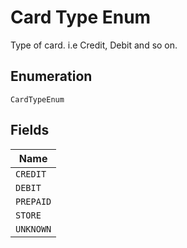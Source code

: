 
# Card Type Enum

Type of card. i.e Credit, Debit and so on.

## Enumeration

`CardTypeEnum`

## Fields

| Name |
|  --- |
| `CREDIT` |
| `DEBIT` |
| `PREPAID` |
| `STORE` |
| `UNKNOWN` |

